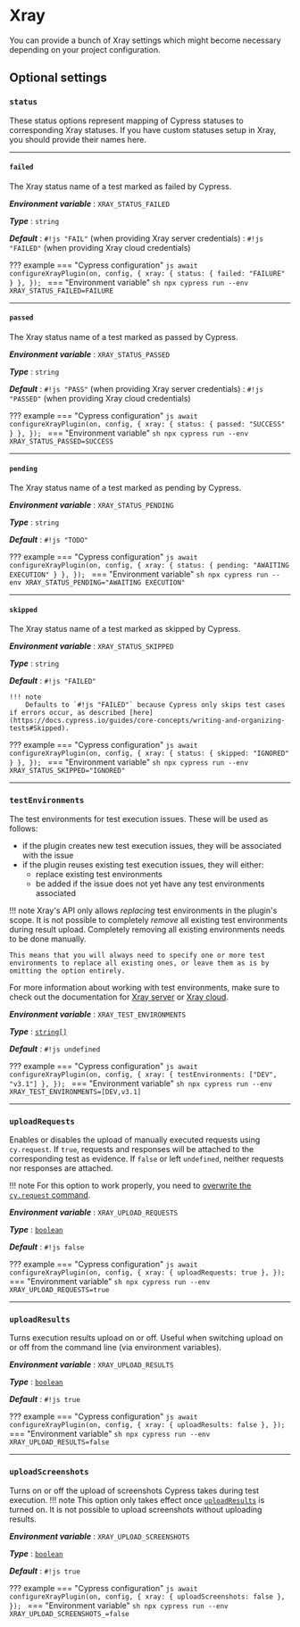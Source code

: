 # Xray

You can provide a bunch of Xray settings which might become necessary depending on your project configuration.

## Optional settings

### `status`

These status options represent mapping of Cypress statuses to corresponding Xray statuses.
If you have custom statuses setup in Xray, you should provide their names here.

<hr/>

#### `failed`

The Xray status name of a test marked as failed by Cypress.

***Environment variable***
: `XRAY_STATUS_FAILED`

***Type***
: `string`

***Default***
: `#!js "FAIL"` (when providing Xray server credentials)
: `#!js "FAILED"` (when providing Xray cloud credentials)

??? example
    === "Cypress configuration"
        ```js
        await configureXrayPlugin(on, config, {
            xray: {
                status: {
                    failed: "FAILURE"
                }
            },
        });
        ```
    === "Environment variable"
        ```sh
        npx cypress run --env XRAY_STATUS_FAILED=FAILURE
        ```

<hr/>

#### `passed`

The Xray status name of a test marked as passed by Cypress.

***Environment variable***
: `XRAY_STATUS_PASSED`

***Type***
: `string`

***Default***
: `#!js "PASS"` (when providing Xray server credentials)
: `#!js "PASSED"` (when providing Xray cloud credentials)

??? example
    === "Cypress configuration"
        ```js
        await configureXrayPlugin(on, config, {
            xray: {
                status: {
                    passed: "SUCCESS"
                }
            },
        });
        ```
    === "Environment variable"
        ```sh
        npx cypress run --env XRAY_STATUS_PASSED=SUCCESS
        ```

<hr/>

#### `pending`

The Xray status name of a test marked as pending by Cypress.

***Environment variable***
: `XRAY_STATUS_PENDING`

***Type***
: `string`

***Default***
: `#!js "TODO"`

??? example
    === "Cypress configuration"
        ```js
        await configureXrayPlugin(on, config, {
            xray: {
                status: {
                    pending: "AWAITING EXECUTION"
                }
            },
        });
        ```
    === "Environment variable"
        ```sh
        npx cypress run --env XRAY_STATUS_PENDING="AWAITING EXECUTION"
        ```

<hr/>

#### `skipped`

The Xray status name of a test marked as skipped by Cypress.

***Environment variable***
: `XRAY_STATUS_SKIPPED`

***Type***
: `string`

***Default***
: `#!js "FAILED"`

    !!! note
        Defaults to `#!js "FAILED"` because Cypress only skips test cases if errors occur, as described [here](https://docs.cypress.io/guides/core-concepts/writing-and-organizing-tests#Skipped).

??? example
    === "Cypress configuration"
        ```js
        await configureXrayPlugin(on, config, {
            xray: {
                status: {
                    skipped: "IGNORED"
                }
            },
        });
        ```
    === "Environment variable"
        ```sh
        npx cypress run --env XRAY_STATUS_SKIPPED="IGNORED"
        ```

<hr/>

### `testEnvironments`

The test environments for test execution issues. These will be used as follows:

- if the plugin creates new test execution issues, they will be associated with the issue
- if the plugin reuses existing test execution issues, they will either:
    - replace existing test environments
    - be added if the issue does not yet have any test environments associated

!!! note
    Xray's API only allows _replacing_ test environments in the plugin's scope.
    It is not possible to completely _remove_ all existing test environments during result upload.
    Completely removing all existing environments needs to be done manually.

    This means that you will always need to specify one or more test environments to replace all existing ones, or leave them as is by omitting the option entirely.

For more information about working with test environments, make sure to check out the documentation for [Xray server](https://docs.getxray.app/display/XRAY/Working+with+Test+Environments) or [Xray cloud](https://docs.getxray.app/display/XRAYCLOUD/Working+with+Test+Environments).

***Environment variable***
: `XRAY_TEST_ENVIRONMENTS`

***Type***
: [`string[]`](types.md)

***Default***
: `#!js undefined`

??? example
    === "Cypress configuration"
        ```js
        await configureXrayPlugin(on, config, {
            xray: {
                testEnvironments: ["DEV", "v3.1"]
            },
        });
        ```
    === "Environment variable"
        ```sh
        npx cypress run --env XRAY_TEST_ENVIRONMENTS=[DEV,v3.1]
        ```

<hr/>

### `uploadRequests`

Enables or disables the upload of manually executed requests using `cy.request`.
If `true`, requests and responses will be attached to the corresponding test as evidence.
If `false` or left `undefined`, neither requests nor responses are attached.

!!! note
    For this option to work properly, you need to [overwrite the `cy.request` command](../guides/uploadRequestData.md).


***Environment variable***
: `XRAY_UPLOAD_REQUESTS`

***Type***
: [`boolean`](types.md#boolean)

***Default***
: `#!js false`

??? example
    === "Cypress configuration"
        ```js
        await configureXrayPlugin(on, config, {
            xray: {
                uploadRequests: true
            },
        });
        ```
    === "Environment variable"
        ```sh
        npx cypress run --env XRAY_UPLOAD_REQUESTS=true
        ```

<hr/>

### `uploadResults`

Turns execution results upload on or off.
Useful when switching upload on or off from the command line (via environment variables).

***Environment variable***
: `XRAY_UPLOAD_RESULTS`

***Type***
: [`boolean`](types.md#boolean)

***Default***
: `#!js true`

??? example
    === "Cypress configuration"
        ```js
        await configureXrayPlugin(on, config, {
            xray: {
                uploadResults: false
            },
        });
        ```
    === "Environment variable"
        ```sh
        npx cypress run --env XRAY_UPLOAD_RESULTS=false
        ```

<hr/>

### `uploadScreenshots`

Turns on or off the upload of screenshots Cypress takes during test execution.
!!! note
    This option only takes effect once [`uploadResults`](#uploadresults) is turned on.
    It is not possible to upload screenshots without uploading results.

***Environment variable***
: `XRAY_UPLOAD_SCREENSHOTS`

***Type***
: [`boolean`](types.md#boolean)

***Default***
: `#!js true`

??? example
    === "Cypress configuration"
        ```js
        await configureXrayPlugin(on, config, {
            xray: {
                uploadScreenshots: false
            },
        });
        ```
    === "Environment variable"
        ```sh
        npx cypress run --env XRAY_UPLOAD_SCREENSHOTS_=false
        ```
